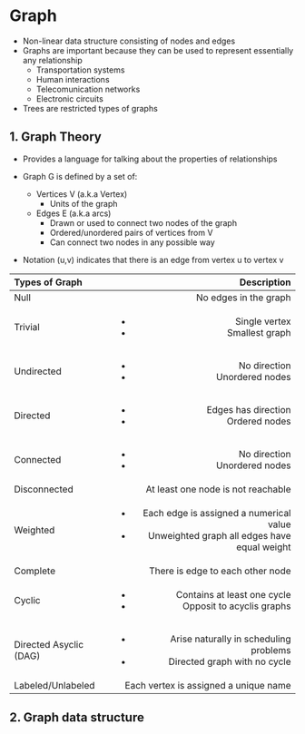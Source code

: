 # Graph 

- Non-linear data structure consisting of nodes and edges
- Graphs are important because they can be used to represent essentially any relationship
	- Transportation systems
	- Human interactions
	- Telecomunication networks
	- Electronic circuits
- Trees are restricted types of graphs

## 1. Graph Theory
- Provides a language for talking about the properties of relationships
- Graph G is defined by a set of:
	- Vertices V (a.k.a Vertex)
		- Units of the graph
	- Edges E (a.k.a arcs)
		- Drawn or used to connect two nodes of the graph
		- Ordered/unordered pairs of vertices from V
		- Can connect two nodes in any possible way

- Notation (u,v) indicates that there is an edge from vertex u to vertex v

| Types of Graph | Description |
| :------------- | ----------: |
|	 Null    | No edges in the graph |
| Trivial	| <ul><li>Single vertex</li><li> Smallest graph</li></ul>|
| Undirected 	| <ul><li>No direction</li><li> Unordered nodes</li></ul>|
| Directed      | <ul><li>Edges has direction</li><li> Ordered nodes</li></ul>|
| Connected | <ul><li>No direction</li><li> Unordered nodes</li></ul>|
| Disconnected | At least one node is not reachable|
| Weighted | <ul><li>Each edge is assigned a numerical value</li><li>Unweighted graph all edges have equal weight</li><ul>|
| Complete | There is edge to each other node|
| Cyclic |  <ul><li>Contains at least one cycle</li><li>Opposit to acyclis graphs</li></ul>|
| Directed Asyclic (DAG) | <ul><li>Arise naturally in scheduling problems</li><li>Directed graph with no cycle</li></ul>|
| Labeled/Unlabeled | Each vertex is assigned a unique name |


## 2. Graph data structure





















































